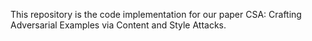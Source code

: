 This repository is the code implementation for our paper CSA: Crafting Adversarial Examples via Content and Style Attacks. 